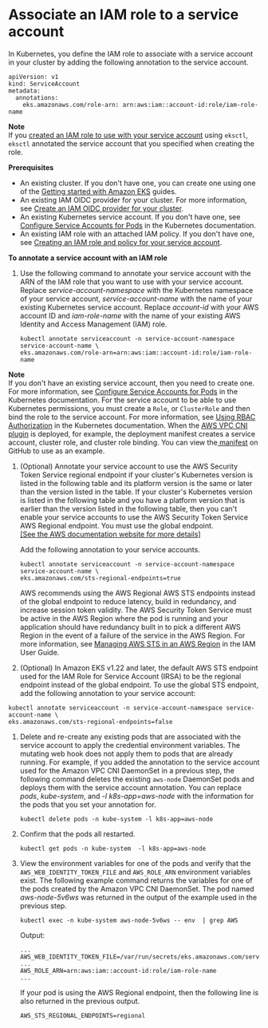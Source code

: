 # Associate an IAM role to a service account<a name="specify-service-account-role"></a>

In Kubernetes, you define the IAM role to associate with a service account in your cluster by adding the following annotation to the service account\.

```
apiVersion: v1
kind: ServiceAccount
metadata:
  annotations:
    eks.amazonaws.com/role-arn: arn:aws:iam::account-id:role/iam-role-name
```

**Note**  
If you [created an IAM role to use with your service account](create-service-account-iam-policy-and-role.md#create-service-account-iam-role) using `eksctl`, `eksctl` annotated the service account that you specified when creating the role\.

**Prerequisites**
+ An existing cluster\. If you don't have one, you can create one using one of the [Getting started with Amazon EKS](getting-started.md) guides\.
+ An existing IAM OIDC provider for your cluster\. For more information, see [Create an IAM OIDC provider for your cluster](enable-iam-roles-for-service-accounts.md)\.
+ An existing Kubernetes service account\. If you don't have one, see [Configure Service Accounts for Pods](https://kubernetes.io/docs/tasks/configure-pod-container/configure-service-account/) in the Kubernetes documentation\.
+ An existing IAM role with an attached IAM policy\. If you don't have one, see [Creating an IAM role and policy for your service account](create-service-account-iam-policy-and-role.md)\.

**To annotate a service account with an IAM role**

1. Use the following command to annotate your service account with the ARN of the IAM role that you want to use with your service account\. Replace *service\-account\-namespace* with the Kubernetes namespace of your service account, *service\-account\-name* with the name of your existing Kubernetes service account\. Replace *account\-id* with your AWS account ID and *iam\-role\-name* with the name of your existing AWS Identity and Access Management \(IAM\) role\.

   ```
   kubectl annotate serviceaccount -n service-account-namespace service-account-name \
   eks.amazonaws.com/role-arn=arn:aws:iam::account-id:role/iam-role-name
   ```
**Note**  
If you don't have an existing service account, then you need to create one\. For more information, see [Configure Service Accounts for Pods](https://kubernetes.io/docs/tasks/configure-pod-container/configure-service-account/) in the Kubernetes documentation\. For the service account to be able to use Kubernetes permissions, you must create a `Role`, or `ClusterRole` and then bind the role to the service account\. For more information, see [Using RBAC Authorization](https://kubernetes.io/docs/reference/access-authn-authz/rbac/) in the Kubernetes documentation\. When the [AWS VPC CNI plugin](pod-networking.md) is deployed, for example, the deployment manifest creates a service account, cluster role, and cluster role binding\. You can view the[ manifest](https://raw.githubusercontent.com/aws/amazon-vpc-cni-k8s/release-1.10/config/v1.10/aws-k8s-cni.yaml) on GitHub to use as an example\.

1. <a name="sts-regional-endpoint"></a>\(Optional\) Annotate your service account to use the AWS Security Token Service regional endpoint if your cluster's Kubernetes version is listed in the following table and its platform version is the same or later than the version listed in the table\. If your cluster's Kubernetes version is listed in the following table and you have a platform version that is earlier than the version listed in the following table, then you can't enable your service accounts to use the AWS Security Token Service AWS Regional endpoint\. You must use the global endpoint\.    
[\[See the AWS documentation website for more details\]](http://docs.aws.amazon.com/eks/latest/userguide/specify-service-account-role.html)

   Add the following annotation to your service accounts\.

   ```
   kubectl annotate serviceaccount -n service-account-namespace service-account-name \
   eks.amazonaws.com/sts-regional-endpoints=true
   ```

   AWS recommends using the AWS Regional AWS STS endpoints instead of the global endpoint to reduce latency, build in redundancy, and increase session token validity\. The AWS Security Token Service must be active in the AWS Region where the pod is running and your application should have redundancy built in to pick a different AWS Region in the event of a failure of the service in the AWS Region\. For more information, see [Managing AWS STS in an AWS Region](https://docs.aws.amazon.com/IAM/latest/UserGuide/id_credentials_temp_enable-regions.html) in the IAM User Guide\.

1.  \(Optional\) In Amazon EKS v1\.22 and later, the default AWS STS endpoint used for the IAM Role for Service Account \(IRSA\) to be the regional endpoint instead of the global endpoint\. To use the global STS endpoint, add the following annotation to your service account:

   ```
   kubectl annotate serviceaccount -n service-account-namespace service-account-name \
   eks.amazonaws.com/sts-regional-endpoints=false
   ```

1. Delete and re\-create any existing pods that are associated with the service account to apply the credential environment variables\. The mutating web hook does not apply them to pods that are already running\. For example, if you added the annotation to the service account used for the Amazon VPC CNI DaemonSet in a previous step, the following command deletes the existing `aws-node` DaemonSet pods and deploys them with the service account annotation\. You can replace *pods*, *kube\-system*, and *\-l k8s\-app=aws\-node* with the information for the pods that you set your annotation for\.

   ```
   kubectl delete pods -n kube-system -l k8s-app=aws-node
   ```

1. Confirm that the pods all restarted\.

   ```
   kubectl get pods -n kube-system  -l k8s-app=aws-node
   ```

1. View the environment variables for one of the pods and verify that the `AWS_WEB_IDENTITY_TOKEN_FILE` and `AWS_ROLE_ARN` environment variables exist\. The following example command returns the variables for one of the pods created by the Amazon VPC CNI DaemonSet\. The pod named *aws\-node\-5v6ws* was returned in the output of the example used in the previous step\.

   ```
   kubectl exec -n kube-system aws-node-5v6ws -- env  | grep AWS
   ```

   Output:

   ```
   ...
   AWS_WEB_IDENTITY_TOKEN_FILE=/var/run/secrets/eks.amazonaws.com/serviceaccount/token
   ...
   AWS_ROLE_ARN=arn:aws:iam::account-id:role/iam-role-name
   ...
   ```

   If your pod is using the AWS Regional endpoint, then the following line is also returned in the previous output\.

   ```
   AWS_STS_REGIONAL_ENDPOINTS=regional
   ```